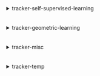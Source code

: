
<details>
<summary>tracker-self-supervised-learning</summary>
<br>

| Repository Name                                                                         |
|:----------------------------------------------------------------------------------------|
| [Self-Supervised-Learning](https://github.com/SauravMaheshkar/Self-Supervised-Learning) |

</details>
<br>
<br>

<details>
<summary>tracker-geometric-learning</summary>
<br>

| Repository Name                                           |
|:----------------------------------------------------------|
| [hivegraph](https://github.com/SauravMaheshkar/hivegraph) |

</details>
<br>
<br>

<details>
<summary>tracker-misc</summary>
<br>

| Repository Name                                                                           |
|:------------------------------------------------------------------------------------------|
| [algos](https://github.com/SauravMaheshkar/algos)                                         |
| [dotfiles](https://github.com/SauravMaheshkar/dotfiles)                                   |
| [jangal-rs](https://github.com/SauravMaheshkar/jangal-rs)                                 |
| [python-template](https://github.com/SauravMaheshkar/python-template)                     |
| [sat-rs](https://github.com/SauravMaheshkar/sat-rs)                                       |
| [SauravMaheshkar](https://github.com/SauravMaheshkar/SauravMaheshkar)                     |
| [sauravmaheshkar.github.io](https://github.com/SauravMaheshkar/sauravmaheshkar.github.io) |
| [verilog-template](https://github.com/SauravMaheshkar/verilog-template)                   |

</details>
<br>
<br>

<details>
<summary>tracker-temp</summary>
<br>

| Repository Name                                         |
|:--------------------------------------------------------|
| [jax-md](https://github.com/SauravMaheshkar/jax-md)     |
| [pymanopt](https://github.com/SauravMaheshkar/pymanopt) |

</details>
<br>
<br>
